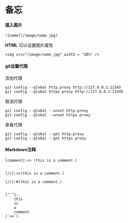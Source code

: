 # 备忘
#### 插入图片
```
![name](/image/name.jpg)
```
**HTML** 可以设置图片属性
```
<img src="/image/name.jpg" width = "30%" />
```
#### git设置代理
添加代理
```
git config --global http.proxy http://127.0.0.1:12345
git config --global https.proxy http://127.0.0.1:12345
```
取消代理
```
git config --global --unset http.proxy
git config --global --unset https.proxy
```
查看代理
```
git config --global --get http.proxy
git config --global --get https.proxy
```
#### Markdown注释
````
[comment]:<> (this is a comment.)


[//]:<>(this is a comment.)

[//]:#(this is a comment.)


[^_^]:
	this 
	is 
	a 
	comment.
(`>>`).

